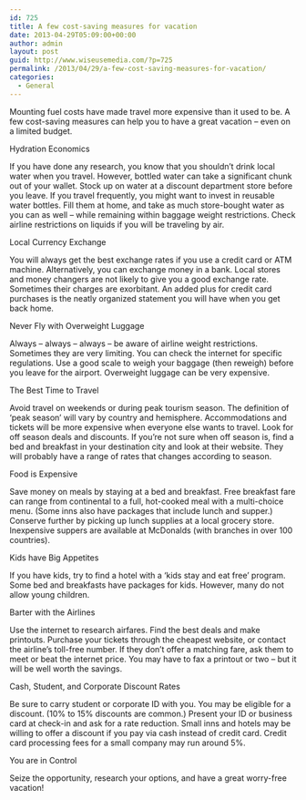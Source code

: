 ```yaml
---
id: 725
title: A few cost-saving measures for vacation
date: 2013-04-29T05:09:00+00:00
author: admin
layout: post
guid: http://www.wiseusemedia.com/?p=725
permalink: /2013/04/29/a-few-cost-saving-measures-for-vacation/
categories:
  - General
---
```

Mounting fuel costs have made travel more expensive than it used to be. A few cost-saving measures can help you to have a great vacation &#8211; even on a limited budget.

Hydration Economics

If you have done any research, you know that you shouldn&#8217;t drink local water when you travel. However, bottled water can take a significant chunk out of your wallet. Stock up on water at a discount department store before you leave. If you travel frequently, you might want to invest in reusable water bottles. Fill them at home, and take as much store-bought water as you can as well &#8211; while remaining within baggage weight restrictions. Check airline restrictions on liquids if you will be traveling by air.

Local Currency Exchange

You will always get the best exchange rates if you use a credit card or ATM machine. Alternatively, you can exchange money in a bank. Local stores and money changers are not likely to give you a good exchange rate. Sometimes their charges are exorbitant. An added plus for credit card purchases is the neatly organized statement you will have when you get back home.

Never Fly with Overweight Luggage

Always &#8211; always &#8211; always &#8211; be aware of airline weight restrictions. Sometimes they are very limiting. You can check the internet for specific regulations. Use a good scale to weigh your baggage (then reweigh) before you leave for the airport. Overweight luggage can be very expensive.

The Best Time to Travel

Avoid travel on weekends or during peak tourism season. The definition of &#8216;peak season&#8217; will vary by country and hemisphere. Accommodations and tickets will be more expensive when everyone else wants to travel. Look for off season deals and discounts. If you&#8217;re not sure when off season is, find a bed and breakfast in your destination city and look at their website. They will probably have a range of rates that changes according to season.

Food is Expensive

Save money on meals by staying at a bed and breakfast. Free breakfast fare can range from continental to a full, hot-cooked meal with a multi-choice menu. (Some inns also have packages that include lunch and supper.) Conserve further by picking up lunch supplies at a local grocery store. Inexpensive suppers are available at McDonalds (with branches in over 100 countries).

Kids have Big Appetites

If you have kids, try to find a hotel with a &#8216;kids stay and eat free&#8217; program. Some bed and breakfasts have packages for kids. However, many do not allow young children.

Barter with the Airlines

Use the internet to research airfares. Find the best deals and make printouts. Purchase your tickets through the cheapest website, or contact the airline&#8217;s toll-free number. If they don&#8217;t offer a matching fare, ask them to meet or beat the internet price. You may have to fax a printout or two &#8211; but it will be well worth the savings.

Cash, Student, and Corporate Discount Rates

Be sure to carry student or corporate ID with you. You may be eligible for a discount. (10% to 15% discounts are common.) Present your ID or business card at check-in and ask for a rate reduction. Small inns and hotels may be willing to offer a discount if you pay via cash instead of credit card. Credit card processing fees for a small company may run around 5%.

You are in Control

Seize the opportunity, research your options, and have a great worry-free vacation!